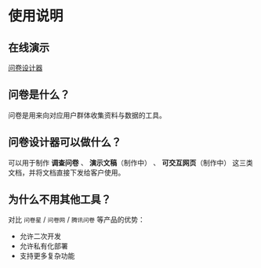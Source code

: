 # 使用说明

## 在线演示

[问卷设计器](https://hakuq.com/#/design)

## 问卷是什么？

问卷是用来向对应用户群体收集资料与数据的工具。

## 问卷设计器可以做什么？

可以用于制作 **调查问卷** 、 **演示文稿**（制作中） 、 **可交互网页**（制作中） 这三类文档，并将文档直接下发给客户使用。

## 为什么不用其他工具？

对比 `问卷星` / `问卷网` / `腾讯问卷` 等产品的优势：
- 允许二次开发
- 允许私有化部署
- 支持更多复杂功能